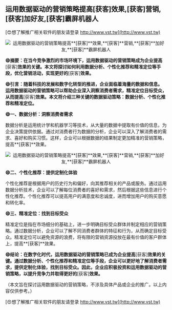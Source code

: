 ## **运用数据驱动的营销策略提高**[获客]**效果,**[获客]**营销,**[获客]**加好友,**[获客]**霸屏机器人**

[😍想了解推广相关软件的朋友请登录 http://www.vst.tw](http://www.vst.tw)

 <center><img src="https://vst.tw/MP4/tuiguang/png/2.png" alt="运用数据驱动的营销策略提高**[获客]**效果,**[获客]**营销,**[获客]**加好友,**[获客]**霸屏机器人"></center>

**😄摘要：在当今竞争激烈的市场环境下，运用数据驱动的营销策略成为企业提高**[获客]**效果的关键。本文将探讨如何利用数据分析、个性化推荐和精准定位等手段，优化营销活动，实现更好的**[获客]**效果。**

**😄引言：随着科技的发展和数字化转型的推进，企业面临着海量的数据和信息。运用数据驱动的营销策略可以帮助企业深入洞察消费者需求，精准定位目标受众，从而提高**[获客]**效果。本文将介绍三种关键的数据驱动策略：数据分析、个性化推荐和精准定位。**

**😄一、数据分析：洞察消费者需求**

数据分析是运用统计学和机器学习等技术，从大量的数据中提取有价值的信息，为企业决策提供依据。通过对消费者行为数据的分析，企业可以深入了解消费者的需求、喜好和购买习惯。这样，企业可以根据数据的结果制定更加精准的营销策略，提高**[获客]**效果。

 <center><img src="https://vst.tw/MP4/tuiguang/png/1.png" alt="运用数据驱动的营销策略提高**[获客]**效果,**[获客]**营销,**[获客]**加好友,**[获客]**霸屏机器人"></center>

**😄二、个性化推荐：提供定制化体验**

个性化推荐是根据用户的历史行为和偏好，向其推荐相关的产品或服务。通过运用数据分析技术，企业可以了解每位消费者的喜好和需求，然后根据这些信息进行个性化推荐。个性化推荐可以提高用户的满意度和忠诚度，进而增加用户的购买意愿和转化率。

**😄三、精准定位：找到目标受众**

精准定位是指在市场细分的基础上，进一步明确目标受众群体并制定相应的营销策略。通过数据分析，企业可以了解不同消费者群体的特征和行为，从而确定目标受众。精准定位可以避免资源的浪费，将有限的营销资源投放在最有价值的客户群体上，提高**[获客]**效果。

**😄结论：在数字化时代，运用数据驱动的营销策略已成为企业提高**[获客]**效果的关键。通过数据分析、个性化推荐和精准定位等手段，企业可以更好地了解消费者需求，提供定制化体验，找到目标受众。因此，企业应积极投资和运用数据驱动的营销策略，以提升竞争力并取得更好的**[获客]**效果。**

（本文旨在探讨运用数据驱动的营销策略，不涉及具体产品或企业的推广。以上内容仅供参考。）

[😍想了解推广相关软件的朋友请登录 http://www.vst.tw](http://www.vst.tw)



